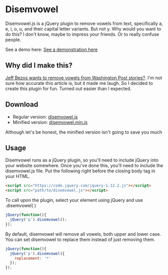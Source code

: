 # Disemvowel

Disemvowel.js is a jQuery plugin to remove vowels from text, specifically a, e, i, o, u, and their capital letter variants. But not y. Why would you want to do this? I don't know, maybe to impress your friends. Or to really confuse people.

See a demo here: 
[See a demonstration here](http://citpt.lcsc.edu/caseyblamires/disemvowel/demo/demo.html)

## Why did I make this?

[Jeff Bezos wants to remove vowels from Washington Post stories?](http://www.poynter.org/2016/jeff-bezos-suggested-removing-all-the-vowels-from-washington-post-stories/403264/). I'm not sure how accurate this article is, but it made me laugh. So I decided to create this plugin for fun. Turned out easier than I expected.

## Download

* Regular version: [disemvowel.js](https://raw.githubusercontent.com/clblamires/disemvowel/master/src/disemvowel.js)
* Minified version: [disemvowel.min.js](https://raw.githubusercontent.com/clblamires/disemvowel/master/src/disemvowel.min.js)

Although let's be honest, the minified version isn't going to save you much

## Usage

Disemvowel runs as a jQuery plugin, so you'll need to include jQuery into your website somewhere. Once you've done this, you'll need to include the disemvowel.js file. Put the following right before the closing body tag in your HTML.

```html
<script src="https://code.jquery.com/jquery-1.12.2.js"></script>
<script src="path/to/disemvowel.js"></script>
```

To call upon the plugin, select your element using jQuery and use .disemvowel( )

```javascript
jQuery(function(){
  jQuery('p').disemvowel();
});
```

By default, disemvowel will remove all vowels, both upper and lower case. You can set disemvowel to replace them instead of just removing them.

```javascript
jQuery(function(){
  jQuery('p').disemvowel({
    replacement: '*'
  });
});
```
